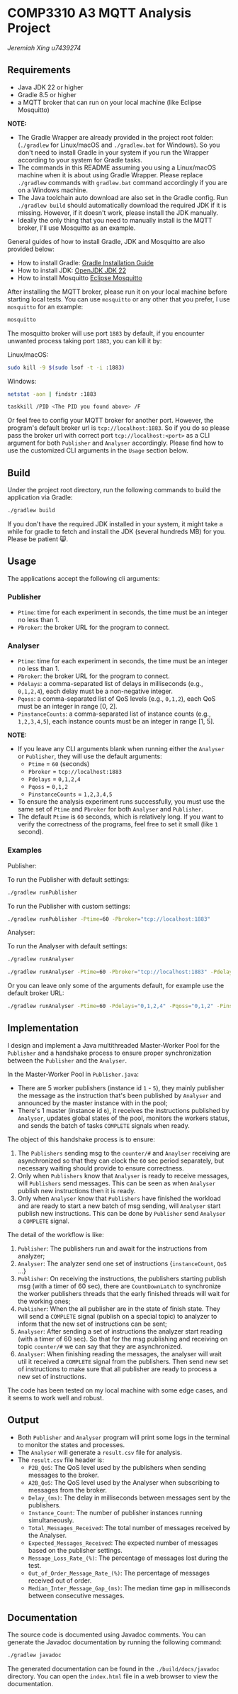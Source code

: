 # COMP3310 A3 MQTT Analysis Project

*Jeremiah Xing u7439274*

## Requirements

- Java JDK 22 or higher
- Gradle 8.5 or higher
- a MQTT broker that can run on your local machine (like Eclipse Mosquitto)

**NOTE:**

- The Gradle Wrapper are already provided in the project root folder: (`./gradlew` for Linux/macOS and `./gradlew.bat` for Windows). So you don't need to install Gradle in your system if you run the Wrapper according to your system for Gradle tasks.
- The commands in this README assuming you using a Linux/macOS machine when it is about using Gradle Wrapper. Please replace `./gradlew` commands with `gradlew.bat` command accordingly if you are on a Windows machine.
- The Java toolchain auto download are also set in the Gradle config. Run `./gradlew build` should automatically download the required JDK if it is missing. However, if it doesn't work, please install the JDK manually.
- Ideally the only thing that you need to manually install is the MQTT broker, I'll use Mosquitto as an example.

General guides of how to install Gradle, JDK and Mosquitto are also provided below:

- How to install Gradle: [Gradle Installation Guide](https://gradle.org/install/)
- How to install JDK: [OpenJDK JDK 22](https://jdk.java.net/22/)
- How to install Mosquitto [Eclipse Mosquitto](https://mosquitto.org/download/)

After installing the MQTT broker, please run it on your local machine before starting local tests.
You can use `mosquitto` or any other that you prefer, I use `mosquitto` for an example:

```bash
mosquitto
```

The mosquitto broker will use port `1883` by default, if you encounter unwanted process taking port `1883`, you can kill it by:

Linux/macOS:

```bash
sudo kill -9 $(sudo lsof -t -i :1883)
```

Windows:

```bash
netstat -aon | findstr :1883
```

```bash
taskkill /PID <The PID you found above> /F
```

Or feel free to config your MQTT broker for another port. However, the program's default broker url is `tcp://localhost:1883`. So if you do so please pass the broker url with correct port `tcp://localhost:<port>` as a CLI argument for both `Publisher` and `Analyser` accordingly. Please find how to use the customized CLI arguments in the `Usage` section below.

## Build

Under the project root directory, run the following commands to build the application via Gradle:

```bash
./gradlew build
```

If you don't have the required JDK installed in your system, it might take a while for gradle to fetch and install the JDK (several hundreds MB) for you. Please be patient 😸.

## Usage

The applications accept the following cli arguments:

### Publisher

- `Ptime`: time for each experiment in seconds, the time must be an integer no less than 1.
- `Pbroker`: the broker URL for the program to connect.

### Analyser

- `Ptime`: time for each experiment in seconds, the time must be an integer no less than 1.
- `Pbroker`: the broker URL for the program to connect.
- `Pdelays`: a comma-separated list of delays in milliseconds (e.g., `0,1,2,4`), each delay must be a non-negative integer.
- `Pqoss`: a comma-separated list of QoS levels (e.g., `0,1,2`), each QoS must be an integer in range [0, 2].
- `PinstanceCounts`: a comma-separated list of instance counts (e.g., `1,2,3,4,5`), each instance counts must be an integer in range [1, 5].

**NOTE:**

- If you leave any CLI arguments blank when running either the `Analyser` or `Publisher`, they will use the default arguments:
  - `Ptime` = `60` (seconds)
  - `Pbroker` = `tcp://localhost:1883`
  - `Pdelays` = `0,1,2,4`
  - `Pqoss` = `0,1,2`
  - `PinstanceCounts` = `1,2,3,4,5`
- To ensure the analysis experiment runs successfully, you must use the same set of `Ptime` and `Pbroker` for both `Analyser` and `Publisher`.
- The default `Ptime` is `60` seconds, which is relatively long. If you want to verify the correctness of the programs, feel free to set it small (like `1` second).

### Examples

Publisher:

To run the Publisher with default settings:

```bash
./gradlew runPublisher
```

To run the Publisher with custom settings:

```bash
./gradlew runPublisher -Ptime=60 -Pbroker="tcp://localhost:1883"
```

Analyser:

To run the Analyser with default settings:

```bash
./gradlew runAnalyser
```

```bash
./gradlew runAnalyser -Ptime=60 -Pbroker="tcp://localhost:1883" -Pdelays="0,1,2,4" -Pqoss="0,1,2" -PinstanceCounts="1,2,3,4,5"
```

Or you can leave only some of the arguments default, for example use the default broker URL:

```bash
./gradlew runAnalyser -Ptime=60 -Pdelays="0,1,2,4" -Pqoss="0,1,2" -PinstanceCounts="1,2,3,4,5"
```

## Implementation

I design and implement a Java multithreaded Master-Worker Pool for the `Publisher` and a handshake process to ensure proper synchronization between the `Publisher` and the `Analyser`.

In the Master-Worker Pool in `Publisher.java`:

- There are 5 worker publishers (instance id `1` - `5`), they mainly publisher the message as the instruction that's been published by `Analyser` and announced by the master instance with in the pool;
- There's 1 master (instance id `6`), it receives the instructions published by `Analyser`, updates global states of the pool, monitors the workers status, and sends the batch of tasks `COMPLETE` signals when ready.

The object of this handshake process is to ensure:

1. The `Publishers` sending msg to the `counter/#` and `Anaylser` receiving are asynchronized so that they can clock the `60` sec period separately, but necessary waiting should provide to ensure correctness.
2. Only when `Publishers` know that `Analyser` is ready to receive messages, will `Publishers` send messages. This can be seen as when `Analyser` publish new instructions then it is ready.
3. Only when `Analyser` know that `Publishers` have finished the workload and are ready to start a new batch of msg sending, will `Analyser` start publish new instructions. This can be done by `Publisher` send `Analyser` a `COMPLETE` signal.

The detail of the workflow is like:
1. `Publisher`: The publishers run and await for the instructions from analyzer;
2. `Analyser`: The analyzer send one set of instructions {`instanceCount`, `QoS` …}
3. `Publisher`: On receiving the instructions, the publishers starting publish msg (with a timer of 60 sec), there are `CountDownLatch` to synchronize the worker publishers threads that the early finished threads will wait for the working ones;
4. `Publisher`: When the all publisher are in the state of finish state. They will send a `COMPLETE` signal (publish on a special topic) to analyzer to inform that the new set of instructions can be sent;
5. `Analyser`: After sending a set of instructions the analyzer start reading (with a timer of 60 sec). So that for the msg publishing and receiving on topic `counter/#` we can say that they are asynchronized.  
6. `Analyser`: When finishing reading the messages, the analyser will wait util it received a `COMPLETE` signal from the publishers. Then send new set of instructions to make sure that all publisher are ready to process a new set of instructions.

The code has been tested on my local machine with some edge cases, and it seems to work well and robust.

## Output

- Both `Publisher` and `Analyser` program will print some logs in the terminal to monitor the states and processes.
- The `Analyser` will generate a `result.csv` file for analysis.
- The `result.csv` file header is:
  - `P2B_QoS`: The QoS level used by the publishers when sending messages to the broker.
  - `A2B_QoS`: The QoS level used by the Analyser when subscribing to messages from the broker.
  - `Delay_(ms)`: The delay in milliseconds between messages sent by the publishers.
  - `Instance_Count`: The number of publisher instances running simultaneously.
  - `Total_Messages_Received`: The total number of messages received by the Analyser.
  - `Expected_Messages_Received`: The expected number of messages based on the publisher settings.
  - `Message_Loss_Rate_(%)`: The percentage of messages lost during the test.
  - `Out_of_Order_Message_Rate_(%)`: The percentage of messages received out of order.
  - `Median_Inter_Message_Gap_(ms)`: The median time gap in milliseconds between consecutive messages.

## Documentation

The source code is documented using Javadoc comments. You can generate the Javadoc documentation by running the following command:

```bash
./gradlew javadoc
```

The generated documentation can be found in the `./build/docs/javadoc` directory. You can open the `index.html` file in a web browser to view the documentation.

